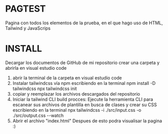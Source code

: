 # PAGTEST
Pagina con todos los elementos de la prueba, en el que hago uso de HTML, Tailwind y JavaScrips

# INSTALL
Decargar los documentos de GitHub de mi repositorio
crear una carpeta y abrirla en visual estudio code
 1. abrir la terminal de la carpeta en visual estudio code
 2. Instalar tailwindcss vía npm escribiendo en la terminal
      npm install -D tailwindcss
      npx tailwindcss init
 3. copiar y reemplazar los archivos descargados del repositorio
 4. Iniciar la tailwind CLI build procces:
    Ejecute la herramienta CLI para escanear sus archivos de plantilla en busca de clases y crear su CSS escribiendo en la terminal
      npx tailwindcss -i ./src/input.css -o ./src/output.css --watch
 5. Abrir el archivo "index.html"
    Despues de esto podra visualisar la pagina :)
